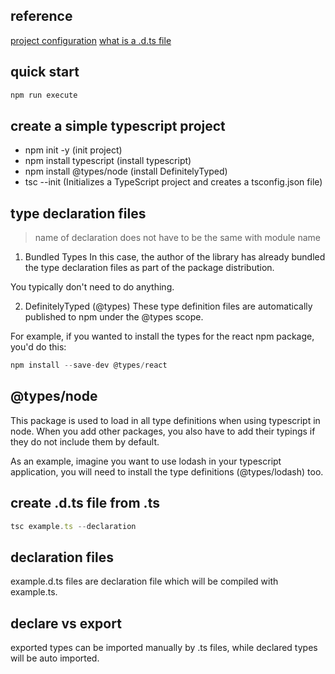 ## reference
[project configuration](https://www.typescriptlang.org/docs/handbook/tsconfig-json.html)
[what is a .d.ts file](https://medium.com/@ohansemmanuel/what-is-a-d-ts-file-in-typescript-2e2d90d58eca)

## quick start
```sh
npm run execute
```

## create a simple typescript project
- npm init -y (init project)
- npm install typescript (install typescript)
- npm install @types/node (install DefinitelyTyped)
- tsc --init (Initializes a TypeScript project and creates a tsconfig.json file)

## type declaration files
> name of declaration does not have to be the same with module name
1. Bundled Types
In this case, the author of the library has already bundled the type declaration files as part of the package distribution.

You typically don't need to do anything.

2. DefinitelyTyped (@types)
These type definition files are automatically published to npm under the @types scope.

For example, if you wanted to install the types for the react npm package, you'd do this:
```javascript
npm install --save-dev @types/react
```

## @types/node
This package is used to load in all type definitions when using typescript in node. When you add other packages, you also have to add their typings if they do not include them by default.

As an example, imagine you want to use lodash in your typescript application, you will need to install the type definitions (@types/lodash) too.

## create .d.ts file from .ts
```javascript
tsc example.ts --declaration
```

## declaration files
example.d.ts files are declaration file which will be compiled with example.ts.

## declare vs export
exported types can be imported manually by .ts files, while declared types will be auto imported.